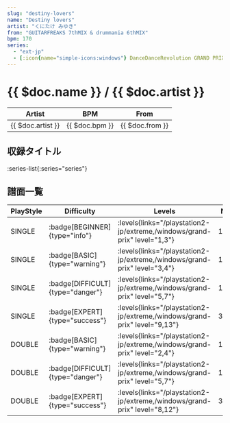 ```yaml
---
slug: "destiny-lovers"
name: "Destiny lovers"
artist: "くにたけ みゆき"
from: "GUITARFREAKS 7thMIX & drummania 6thMIX"
bpm: 170
series:
  - "ext-jp"
  - [:icon{name="simple-icons:windows"} DanceDanceRevolution GRAND PRIX](/windows/grand-prix)
---
```


# {{ $doc.name }} / {{ $doc.artist }}

|Artist|BPM|From|
|------|---|----|
|{{ $doc.artist }}|{{ $doc.bpm }}|{{ $doc.from }}|

## 収録タイトル

:series-list{:series="series"}

## 譜面一覧

|PlayStyle|Difficulty|Levels|Notes|Movie|
|---------|----------|------|-----|-----|
|SINGLE| :badge[BEGINNER]{type="info"}| :levels{links="/playstation2-jp/extreme,/windows/grand-prix" level="1,3"}|104/0||
|SINGLE| :badge[BASIC]{type="warning"}| :levels{links="/playstation2-jp/extreme,/windows/grand-prix" level="3,4"}|118/6||
|SINGLE| :badge[DIFFICULT]{type="danger"}| :levels{links="/playstation2-jp/extreme,/windows/grand-prix" level="5,7"}|192/21||
|SINGLE| :badge[EXPERT]{type="success"}| :levels{links="/playstation2-jp/extreme,/windows/grand-prix" level="9,13"}|358/14||
|DOUBLE| :badge[BASIC]{type="warning"}| :levels{links="/playstation2-jp/extreme,/windows/grand-prix" level="2,4"}|115/4||
|DOUBLE| :badge[DIFFICULT]{type="danger"}| :levels{links="/playstation2-jp/extreme,/windows/grand-prix" level="5,7"}|197/14||
|DOUBLE| :badge[EXPERT]{type="success"}| :levels{links="/playstation2-jp/extreme,/windows/grand-prix" level="8,12"}|302/13||
